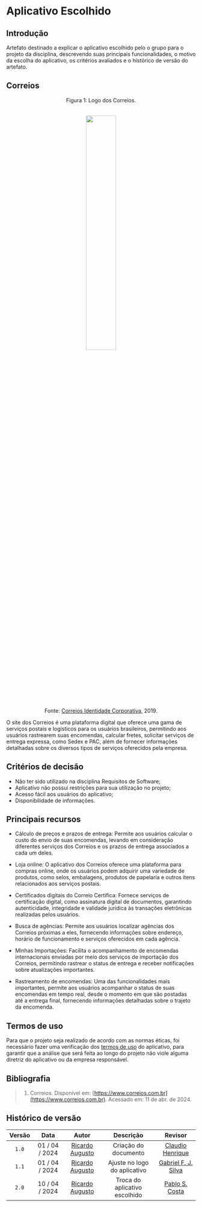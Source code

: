 # Aplicativo Escolhido

## Introdução

Artefato destinado a explicar o aplicativo escolhido pelo o grupo para o projeto da disciplina, descrevendo suas principais funcionalidades, o motivo da escolha do aplicativo, os critérios avaliados e o histórico de versão do artefato.

## Correios

<div style="text-align: center">
<p> Figura 1: Logo dos Correios. </p>
</div>

<center><br><img style="border: 1px solid white; border-radius: 10%" src="https://requisitos-de-software.github.io/2024.1-Correios/assets/correios-logo.png" width = 40%></center>

<div style="text-align: center">
<p> Fonte: <a href="https://www.correios.com.br/acesso-a-informacao/institucional/identidade-corporativa">Correios Identidade Corporativa,</a> 2019.</p>
</div>

O site dos Correios é uma plataforma digital que oferece uma gama de serviços postais e logísticos para os usuários brasileiros, permitindo aos usuários rastrearem suas encomendas, calcular fretes, solicitar serviços de entrega expressa, como Sedex e PAC, além de fornecer informações detalhadas sobre os diversos tipos de serviços oferecidos pela empresa.

## Critérios de decisão

- Não ter sido utilizado na disciplina Requisitos de Software;
- Aplicativo não possui restrições para sua utilização no projeto;
- Acesso fácil aos usuários do aplicativo;
- Disponibilidade de informações.

## Principais recursos

- Cálculo de preços e prazos de entrega: Permite aos usuários calcular o custo do envio de suas encomendas, levando em consideração diferentes serviços dos Correios e os prazos de entrega associados a cada um deles.

- Loja online: O aplicativo dos Correios oferece uma plataforma para compras online, onde os usuários podem adquirir uma variedade de produtos, como selos, embalagens, produtos de papelaria e outros itens relacionados aos serviços postais.

- Certificados digitais do Correio Certifica: Fornece serviços de certificação digital, como assinatura digital de documentos, garantindo autenticidade, integridade e validade jurídica às transações eletrônicas realizadas pelos usuários.

- Busca de agências: Permite aos usuários localizar agências dos Correios próximas a eles, fornecendo informações sobre endereço, horário de funcionamento e serviços oferecidos em cada agência.

- Minhas Importações: Facilita o acompanhamento de encomendas internacionais enviadas por meio dos serviços de importação dos Correios, permitindo rastrear o status de entrega e receber notificações sobre atualizações importantes.

- Rastreamento de encomendas: Uma das funcionalidades mais importantes, permite aos usuários acompanhar o status de suas encomendas em tempo real, desde o momento em que são postadas até a entrega final, fornecendo informações detalhadas sobre o trajeto da encomenda.

## Termos de uso

Para que o projeto seja realizado de acordo com as normas éticas, foi necessário fazer uma verificação dos [termos de uso](termodeuso.md) do aplicativo, para garantir que a análise que será feita ao longo do projeto não viole alguma diretriz do aplicativo ou da empresa responsável.

## Bibliografia

> 1. Correios. Disponível em: [https://www.correios.com.br](https://www.correios.com.br). Acessado em: 11 de abr. de 2024.
>

## Histórico de versão

| Versão | Data | Autor | Descrição | Revisor
|:-:|:-:|:-:|:-:|:-:|
|`1.0`| 01 / 04 / 2024 | [Ricardo Augusto][RicardoGH] | Criação do documento | [Claudio Henrique](https://github.com/claudiohsc)
|`1.1`| 01 / 04 / 2024 | [Ricardo Augusto][RicardoGH] | Ajuste no logo do aplicativo | [Gabriel F. J. Silva](https://github.com/MMcLovin)
|`2.0`| 10 / 04 / 2024 | [Ricardo Augusto][RicardoGH] | Troca do aplicativo escolhido | [Pablo S. Costa](https://github.com/pabloheika)

[RicardoGH]: https://www.github.com/avmricardo
